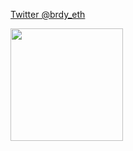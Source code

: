 [Twitter @brdy_eth](https://twitter.com/brdy_eth)

<img height="180em" src="https://github-readme-stats.vercel.app/api?username=BrodyHughes&show_icons=true&hide_border=true&&count_private=true&include_all_commits=true" />
